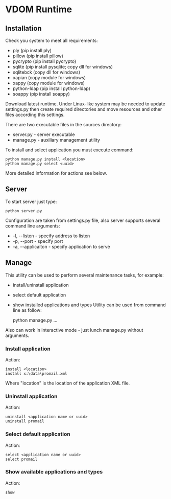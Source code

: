 # VDOM Runtime

## Installation

Check you system to meet all requirements:

* ply (pip install ply)
* pillow (pip install pillow)
* pycrypto (pip install pycrypto)
* sqlite (pip install pysqlite; copy dll for windows)
* sqlitebck (copy dll for windows)
* xapian (copy module for windows)
* xappy (copy module for windows)
* python-ldap (pip install python-ldap)
* soappy (pip install soappy)

Download latest runtime. Under Linux-like system may be needed to update settings.py then create required directories and move resources and other files according this settings.

There are two executable files in the sources directory:

* server.py - server executable
* manage.py - auxiliary management utility

To install and select application you must execute command:

    python manage.py install <location>
    python manage.py select <uuid>

More detailed information for actions see below.

## Server

To start server just type:

    python server.py

Configuration are taken from settings.py file, also server supports several command line arguments:
* -l, --listen - specify address to listen
* -p, --port - specify port
* -a, --applicaiton - specify application to serve

## Manage

This utility can be used to perform several maintenance tasks, for example:
* install/uninstall application
* select default application
* show installed applications and types
Utility can be used from command line as follow:

    python manage.py <action> <arguments>...

Also can work in interactive mode - just lunch manage.py without arguments.
    
### Install application

Action:

    install <location>
    install x:\data\promail.xml

Where "location" is the location of the application XML file.

### Uninstall application

Action:

    uninstall <application name or uuid>
    uninstall promail

### Select default application

Action:

    select <application name or uuid>
    select promail

### Show available applications and types

Action:

    show
